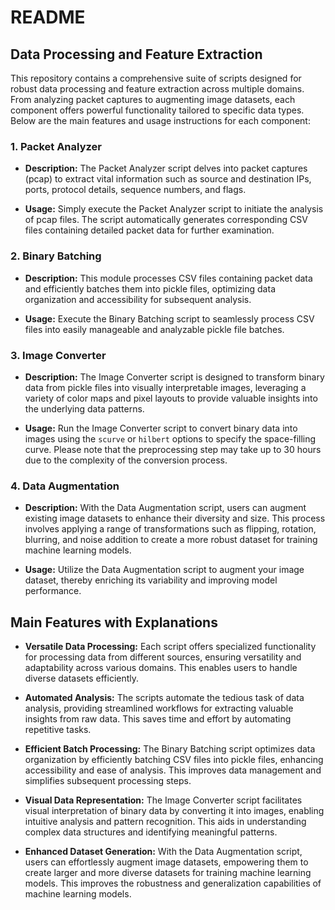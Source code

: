 # README

## Data Processing and Feature Extraction

This repository contains a comprehensive suite of scripts designed for robust data processing and feature extraction across multiple domains. From analyzing packet captures to augmenting image datasets, each component offers powerful functionality tailored to specific data types. Below are the main features and usage instructions for each component:

### 1. Packet Analyzer

- **Description:** The Packet Analyzer script delves into packet captures (pcap) to extract vital information such as source and destination IPs, ports, protocol details, sequence numbers, and flags.
  
- **Usage:** Simply execute the Packet Analyzer script to initiate the analysis of pcap files. The script automatically generates corresponding CSV files containing detailed packet data for further examination.

### 2. Binary Batching

- **Description:** This module processes CSV files containing packet data and efficiently batches them into pickle files, optimizing data organization and accessibility for subsequent analysis.
  
- **Usage:** Execute the Binary Batching script to seamlessly process CSV files into easily manageable and analyzable pickle file batches.

### 3. Image Converter

- **Description:** The Image Converter script is designed to transform binary data from pickle files into visually interpretable images, leveraging a variety of color maps and pixel layouts to provide valuable insights into the underlying data patterns.
  
- **Usage:** Run the Image Converter script to convert binary data into images using the `scurve` or `hilbert` options to specify the space-filling curve. Please note that the preprocessing step may take up to 30 hours due to the complexity of the conversion process.

### 4. Data Augmentation

- **Description:** With the Data Augmentation script, users can augment existing image datasets to enhance their diversity and size. This process involves applying a range of transformations such as flipping, rotation, blurring, and noise addition to create a more robust dataset for training machine learning models.
  
- **Usage:** Utilize the Data Augmentation script to augment your image dataset, thereby enriching its variability and improving model performance.

## Main Features with Explanations

- **Versatile Data Processing:** Each script offers specialized functionality for processing data from different sources, ensuring versatility and adaptability across various domains. This enables users to handle diverse datasets efficiently.

- **Automated Analysis:** The scripts automate the tedious task of data analysis, providing streamlined workflows for extracting valuable insights from raw data. This saves time and effort by automating repetitive tasks.

- **Efficient Batch Processing:** The Binary Batching script optimizes data organization by efficiently batching CSV files into pickle files, enhancing accessibility and ease of analysis. This improves data management and simplifies subsequent processing steps.

- **Visual Data Representation:** The Image Converter script facilitates visual interpretation of binary data by converting it into images, enabling intuitive analysis and pattern recognition. This aids in understanding complex data structures and identifying meaningful patterns.

- **Enhanced Dataset Generation:** With the Data Augmentation script, users can effortlessly augment image datasets, empowering them to create larger and more diverse datasets for training machine learning models. This improves the robustness and generalization capabilities of machine learning models.
